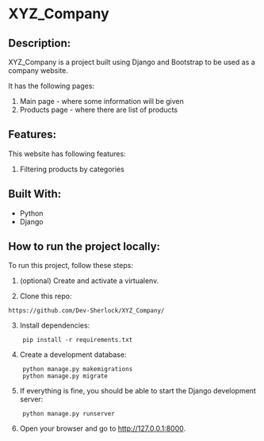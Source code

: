 # XYZ_Company

## Description:
XYZ_Company is a project built using Django and Bootstrap to be used as a company website.

It has the following pages:
1. Main page - where some information will be given
2. Products page - where there are list of products

## Features: 
This website has following features:
1. Filtering products by categories

## Built With:

- Python
- Django

## How to run the project locally:
To run this project, follow these steps:

1.  (optional) Create and activate a virtualenv.

2.  Clone this repo:
```
https://github.com/Dev-Sherlock/XYZ_Company/
```
3.  Install dependencies:
```
    pip install -r requirements.txt
```
4.  Create a development database:
```
    python manage.py makemigrations
    python manage.py migrate
```
5.  If everything is fine, you should be able to start the Django development server:
```
    python manage.py runserver
```
6.  Open your browser and go to http://127.0.0.1:8000. 



